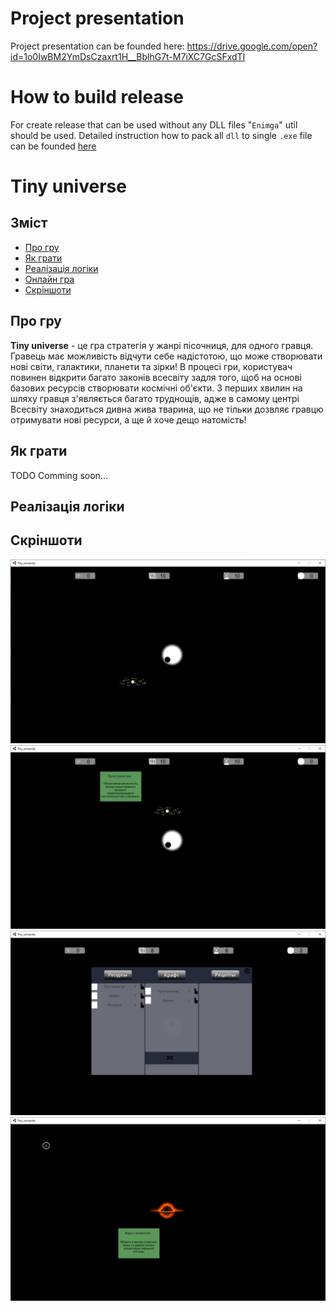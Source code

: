 # Project presentation
Project presentation can be founded here: https://drive.google.com/open?id=1o0IwBM2YmDsCzaxrt1H__BblhG7t-M7iXC7GcSFxdTI


# How to build release
For create release that can be used without any DLL files "`Enimga`" util should be used.
Detailed instruction how to pack all `dll` to single `.exe` file can be founded [here](https://unitycoder.com/blog/2019/05/09/creating-single-exe-from-unity-build-files/)


# Tiny universe

## Зміст
<!--ts-->
   * [Про гру](#про-гру)
   * [Як грати](#як-грати)
   * [Реалізація логіки](#реалізація-логіки)
   * [Онлайн гра](#онлайн-гра)
   * [Cкріншоти](#скріншоти)
<!--te-->

## Про гру
**Tiny universe** - це гра стратегія у жанрі пісочниця, для одного гравця. Гравець має можливість відчути себе надістотою, що може створювати нові світи, галактики, планети та зірки! В процесі гри, користувач повинен відкрити багато законів всесвіту задля того, щоб на основі базових ресурсів створювати космічні об'єкти. З перших хвилин на шляху гравця з'являється багато труднощів, адже в самому центрі Всесвіту знаходиться дивна жива тварина, що не тільки дозвляє гравцю отримувати нові ресурси, а ще й хоче дещо натомість! 

## Як грати
TODO
Comming soon...

## Реалізація логіки


## Cкріншоти
![](./Tiny_universe_screenshot_01.png)
![](./Tiny_universe_screenshot_02.png)
![](./Tiny_universe_screenshot_03.png)
![](./Tiny_universe_screenshot_04.png)
